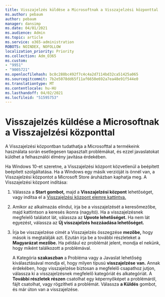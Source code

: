 ```yaml
---
title: Visszajelzés küldése a Microsoftnak a Visszajelzési központtal
ms.author: pebaum
author: pebaum
manager: dansimp
ms.date: 04/01/2021
ms.audience: Admin
ms.topic: article
ms.service: o365-administration
ROBOTS: NOINDEX, NOFOLLOW
localization_priority: Priority
ms.collection: Adm_O365
ms.custom:
- "9951"
- "9005721"
ms.openlocfilehash: bc8c288bc492f7c4c4a2d7114bd32ca51425a065
ms.sourcegitcommit: 7b2e5078dd65f11af6650e692a7ea48e91f544e0
ms.translationtype: MT
ms.contentlocale: hu-HU
ms.lasthandoff: 04/02/2021
ms.locfileid: "51595753"
---
```

# <a name="send-feedback-to-microsoft-with-feedback-hub"></a>Visszajelzés küldése a Microsoftnak a Visszajelzési központtal

A Visszajelzési központban tudathatja a Microsofttal a termékeink használata során esetlegesen tapasztalt problémákat, és ezzel javaslatokat küldhet a felhasználói élmény javítása érdekében.

Ha Windows 10-et szeretne, a Visszajelzési központ közvetlenül a beépített beépített szolgáltatása. Ha a Windows egy másik verzióját is önnél van, a Visszajelzési központot a Microsoft Store áruházban kaphatja meg. A Visszajelzési központ indítása: 

1. Válassza a **Start gombot,** majd a **Visszajelzési központ** lehetőséget, vagy indítsa el a [Visszajelzési központ elemre kattintva.](feedback-hub://)

1. Amikor az alkalmazás elindul, írja be a visszajelzését a keresőmezőbe, majd kattintson a keresés ikonra (nagyító). Ha a visszajelzésnek megfelelő találatot lát, válassza az **Upvote lehetőséget.** Ha nem lát egyezést, válassza az **Új visszajelzés hozzáadása lehetőséget.**

1. Írja be visszajelzése címét a Visszajelzés összegzése **mezőbe,** hogy mások is megtalálják azt. Ezután írja be a további részleteket a **Magyarázat mezőbe.** Ha például ez problémát jelent, mondja el nekünk, hogy miként találkozott a problémával.

    A Kategória **szakaszban** a Probléma vagy a Javaslat lehetőség kiválasztásával mondja el, hogy milyen típusú **visszajelzése** **van.** Annak érdekében, hogy visszajelzése biztosan a megfelelő csapathoz jutjon, válassza ki a visszajelzésnek megfelelő kategóriát és alkategóriát. A **További részletek részen** csatolhat egy képernyőképet a problémáról, fájlt csatolhat, vagy rögzítheti a problémát. Válassza **a Küldés** gombot, és már úton van a visszajelzése.



